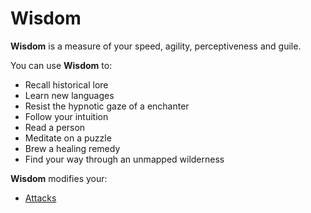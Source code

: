 # Wisdom

**Wisdom** is a measure of your speed, agility, perceptiveness and guile.

You can use **Wisdom** to:

 * Recall historical lore
 * Learn new languages
 * Resist the hypnotic gaze of a enchanter
 * Follow your intuition
 * Read a person
 * Meditate on a puzzle
 * Brew a healing remedy
 * Find your way through an unmapped wilderness

**Wisdom** modifies your:

 * [Attacks](pages/combat/attacks.md)
